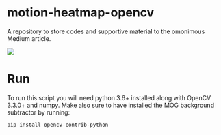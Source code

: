 # motion-heatmap-opencv
A repository to store codes and supportive material to the omonimous Medium article.

![](./heatmap_gif.gif)

# Run
To run this script you will need python 3.6+ installed along with OpenCV  3.3.0+ and numpy.
Make also sure to have installed the MOG background subtractor by running:

`pip install opencv-contrib-python`



